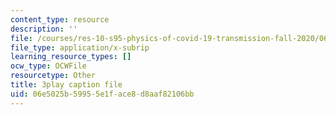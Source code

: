 ```yaml
---
content_type: resource
description: ''
file: /courses/res-10-s95-physics-of-covid-19-transmission-fall-2020/06e5025b59955e1face8d8aaf82106bb_9hdNPVEQLFE.vtt
file_type: application/x-subrip
learning_resource_types: []
ocw_type: OCWFile
resourcetype: Other
title: 3play caption file
uid: 06e5025b-5995-5e1f-ace8-d8aaf82106bb
---
```

